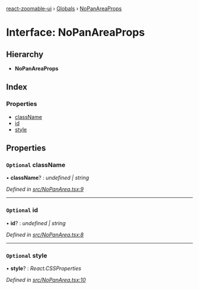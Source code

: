 [react-zoomable-ui](../README.md) › [Globals](../globals.md) › [NoPanAreaProps](nopanareaprops.md)

# Interface: NoPanAreaProps

## Hierarchy

- **NoPanAreaProps**

## Index

### Properties

- [className](nopanareaprops.md#optional-classname)
- [id](nopanareaprops.md#optional-id)
- [style](nopanareaprops.md#optional-style)

## Properties

### `Optional` className

• **className**? : _undefined | string_

_Defined in [src/NoPanArea.tsx:9](https://github.com/aarondail/react-zoomable-ui/blob/d840303/src/NoPanArea.tsx#L9)_

---

### `Optional` id

• **id**? : _undefined | string_

_Defined in [src/NoPanArea.tsx:8](https://github.com/aarondail/react-zoomable-ui/blob/d840303/src/NoPanArea.tsx#L8)_

---

### `Optional` style

• **style**? : _React.CSSProperties_

_Defined in [src/NoPanArea.tsx:10](https://github.com/aarondail/react-zoomable-ui/blob/d840303/src/NoPanArea.tsx#L10)_
